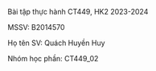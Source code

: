 Bài tập thực hành CT449, HK2 2023-2024

MSSV: B2014570

Họ tên SV: Quách Huyền Huy

Nhóm học phần: CT449_02

